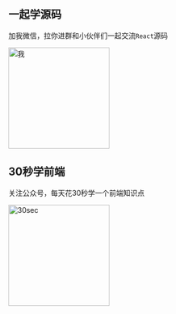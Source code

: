 ## 一起学源码

加我微信，拉你进群和小伙伴们一起交流`React`源码

<img style="width: 200px;height:200px;" :src="$withBase('/img/me.jpeg')" alt="我">

## 30秒学前端

关注公众号，每天花30秒学一个前端知识点

<img style="width: 200px;height:200px;" :src="$withBase('/img/qrcode-fe.jpg')" alt="30sec">